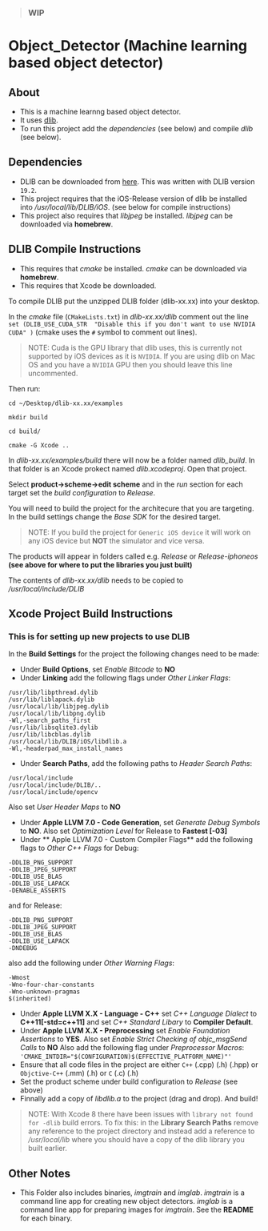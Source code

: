 >### WIP

Object_Detector (Machine learning based object detector)
===============

## About

- This is a machine learnng based object detector.
- It uses [dlib](http://dlib.net).
- To run this project add the *dependencies* (see below) and compile *dlib* (see below).

## Dependencies

- DLIB can be downloaded from [here](http://dlib.net). This was written with DLIB version `19.2`.
- This project requires that the iOS-Release version of dlib be installed into */usr/local/lib/DLIB/iOS*. (see below for compile instructions)
- This project also requires that *libjpeg* be installed. *libjpeg* can be downloaded via **homebrew**.

## DLIB Compile Instructions

- This requires that *cmake* be installed. *cmake* can be downloaded via **homebrew**.
- This requires that Xcode be downloaded.

To compile DLIB put the unzipped DLIB folder (dlib-xx.xx) into your desktop. 

In the *cmake* file (`CMakeLists.txt`) in *dlib-xx.xx/dlib* comment out the line  `set (DLIB_USE_CUDA_STR 
"Disable this if you don't want to use NVIDIA CUDA" )` (cmake uses the `#` symbol to comment out lines).

>NOTE: Cuda is the GPU library that dlib uses, this is currently not supported by iOS devices as it is `NVIDIA`. If you are using dlib on Mac OS and you have a `NVIDIA` GPU then you should leave this line uncommented.

Then run:

`cd ~/Desktop/dlib-xx.xx/examples`

`mkdir build`

`cd build/`

`cmake -G Xcode ..`


In *dlib-xx.xx/examples/build* there will now be a folder named *dlib_build*. In that folder is an Xcode prokect named *dlib.xcodeproj*. Open that project.

Select **product->scheme->edit scheme** and in the *run* section for each target set the *build configuration* to *Release*.

You will need to build the project for the architecure that you are targeting. In the build settings change the *Base SDK* for the desired target.

>NOTE: If you build the project for `Generic iOS device` it will work on any iOS device but **NOT** the simulator and vice versa.

The products will appear in folders called e.g. *Release* or *Release-iphoneos* **(see above for where to put the libraries you just built)**

The contents of *dlib-xx.xx/dlib* needs to be copied to */usr/local/include/DLIB*

## Xcode Project Build Instructions

### This is for setting up new projects to use DLIB

In the **Build Settings** for the project the following changes need to be made:

- Under **Build Options**, set *Enable Bitcode* to **NO**
- Under **Linking** add the following flags under *Other Linker Flags*:
```
/usr/lib/libpthread.dylib
/usr/lib/liblapack.dylib
/usr/local/lib/libjpeg.dylib
/usr/local/lib/libpng.dylib
-Wl,-search_paths_first
/usr/lib/libsqlite3.dylib
/usr/lib/libcblas.dylib
/usr/local/lib/DLIB/iOS/libdlib.a
-Wl,-headerpad_max_install_names
```
- Under **Search Paths**, add the following paths to *Header Search Paths*:
```
/usr/local/include
/usr/local/include/DLIB/..
/usr/local/include/opencv
```
Also set *User Header Maps* to **NO**
- Under **Apple LLVM 7.0 - Code Generation**, set *Generate Debug Symbols* to **NO**. Also set *Optimization Level* for Release to **Fastest [-03]**
- Under ** Apple LLVM 7.0 - Custom Compiler Flags** add the following flags to *Other C++ Flags* for Debug:
```
-DDLIB_PNG_SUPPORT
-DDLIB_JPEG_SUPPORT
-DDLIB_USE_BLAS
-DDLIB_USE_LAPACK
-DENABLE_ASSERTS
```
and for Release:
```
-DDLIB_PNG_SUPPORT
-DDLIB_JPEG_SUPPORT
-DDLIB_USE_BLAS
-DDLIB_USE_LAPACK
-DNDEBUG
```
also add the following under *Other Warning Flags*:
```
-Wmost
-Wno-four-char-constants
-Wno-unknown-pragmas
$(inherited)
```

- Under **Apple LLVM X.X - Language - C++** set *C++ Language Dialect* to **C++11[-std=c++11]** and set *C++ Standard Libary* to **Compiler Default**.
- Under **Apple LLVM X.X - Preprocessing** set *Enable Foundation Assertions* to **YES**. Also set *Enable Strict Checking of objc_msgSend Calls* to **NO**
Also add the following flag under *Preprocessor Macros*: `'CMAKE_INTDIR="$(CONFIGURATION)$(EFFECTIVE_PLATFORM_NAME)"'`
- Ensure that all code files in the project are either `C++` (.cpp) (.h) (.hpp) or `Objctive-C++` (.mm) (.h) or `C` (.c) (.h)
- Set the product scheme under build configuration to *Release* (see above)
- Finnally add a copy of *libdlib.a* to the project (drag and drop). And build!

>NOTE: With Xcode 8 there have been issues with `library not found for -dlib` build errors. To fix this: in the **Library Search Paths** remove any reference to the project directory and instead add a reference to */usr/local/lib* where you should have a copy of the dlib library you built earlier.

## Other Notes

- This Folder also includes binaries, *imgtrain* and *imglab*. *imgtrain* is a command line app for creating new object detectors. *imglab* is a command line app for preparing images for *imgtrain*. See the **README** for each binary.
